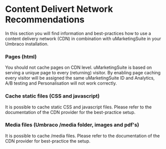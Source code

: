 # Content Delivert Network Recommendations

In this section you will find information and best-practices how to use a content delivery network (CDN) in combination with uMarketingSuite in your Umbraco installation.

### Pages (html)

You should not cache pages on CDN level. uMarketingSuite is based on serving a unique page to every (returning) visitor. By enabling page caching every visitor will be assigned the same uMarketingSuite ID and Analytics, A/B testing and Personalisation will not work correctly.

### Cache static files (CSS and javascript)

It is possible to cache static CSS and javascript files. Please refer to the documentation of the CDN provider for the best-practice setup.

### Media files (Umbraco /media folder, images and pdf's)

It is possible to cache /media files. Please refer to the documentation of the CDN provider for best-practice the setup.